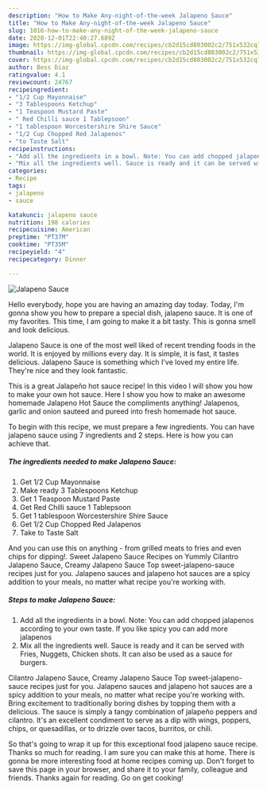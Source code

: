 ```yaml
---
description: "How to Make Any-night-of-the-week Jalapeno Sauce"
title: "How to Make Any-night-of-the-week Jalapeno Sauce"
slug: 1016-how-to-make-any-night-of-the-week-jalapeno-sauce
date: 2020-12-01T22:40:27.689Z
image: https://img-global.cpcdn.com/recipes/cb2d15cd803002c2/751x532cq70/jalapeno-sauce-recipe-main-photo.jpg
thumbnail: https://img-global.cpcdn.com/recipes/cb2d15cd803002c2/751x532cq70/jalapeno-sauce-recipe-main-photo.jpg
cover: https://img-global.cpcdn.com/recipes/cb2d15cd803002c2/751x532cq70/jalapeno-sauce-recipe-main-photo.jpg
author: Bess Diaz
ratingvalue: 4.1
reviewcount: 24767
recipeingredient:
- "1/2 Cup Mayonnaise"
- "3 Tablespoons Ketchup"
- "1 Teaspoon Mustard Paste"
- " Red Chilli sauce 1 Tablepsoon"
- "1 tablespoon Worcestershire Shire Sauce"
- "1/2 Cup Chopped Red Jalapenos"
- "to Taste Salt"
recipeinstructions:
- "Add all the ingredients in a bowl. Note: You can add chopped jalapenos according to your own taste. If you like spicy you can add more jalapenos"
- "Mix all the ingredients well. Sauce is ready and it can be served with Fries, Nuggets, Chicken shots. It can also be used as a sauce for burgers."
categories:
- Recipe
tags:
- jalapeno
- sauce

katakunci: jalapeno sauce 
nutrition: 198 calories
recipecuisine: American
preptime: "PT37M"
cooktime: "PT35M"
recipeyield: "4"
recipecategory: Dinner

---
```



![Jalapeno Sauce](https://img-global.cpcdn.com/recipes/cb2d15cd803002c2/751x532cq70/jalapeno-sauce-recipe-main-photo.jpg)

Hello everybody, hope you are having an amazing day today. Today, I'm gonna show you how to prepare a special dish, jalapeno sauce. It is one of my favorites. This time, I am going to make it a bit tasty. This is gonna smell and look delicious.

Jalapeno Sauce is one of the most well liked of recent trending foods in the world. It is enjoyed by millions every day. It is simple, it is fast, it tastes delicious. Jalapeno Sauce is something which I've loved my entire life. They're nice and they look fantastic.

This is a great Jalapeño hot sauce recipe! In this video I will show you how to make your own hot sauce. Here I show you how to make an awesome homemade Jalapeno Hot Sauce the compliments anything! Jalapenos, garlic and onion sauteed and pureed into fresh homemade hot sauce.


To begin with this recipe, we must prepare a few ingredients. You can have jalapeno sauce using 7 ingredients and 2 steps. Here is how you can achieve that.

<!--inarticleads1-->

##### The ingredients needed to make Jalapeno Sauce:

1. Get 1/2 Cup Mayonnaise
1. Make ready 3 Tablespoons Ketchup
1. Get 1 Teaspoon Mustard Paste
1. Get  Red Chilli sauce 1 Tablepsoon
1. Get 1 tablespoon Worcestershire Shire Sauce
1. Get 1/2 Cup Chopped Red Jalapenos
1. Take to Taste Salt


And you can use this on anything - from grilled meats to fries and even chips for dipping!. Sweet Jalapeno Sauce Recipes on Yummly Cilantro Jalapeno Sauce, Creamy Jalapeno Sauce Top sweet-jalapeno-sauce recipes just for you. Jalapeno sauces and jalapeno hot sauces are a spicy addition to your meals, no matter what recipe you&#39;re working with. 

<!--inarticleads2-->

##### Steps to make Jalapeno Sauce:

1. Add all the ingredients in a bowl. Note: You can add chopped jalapenos according to your own taste. If you like spicy you can add more jalapenos
1. Mix all the ingredients well. Sauce is ready and it can be served with Fries, Nuggets, Chicken shots. It can also be used as a sauce for burgers.


Cilantro Jalapeno Sauce, Creamy Jalapeno Sauce Top sweet-jalapeno-sauce recipes just for you. Jalapeno sauces and jalapeno hot sauces are a spicy addition to your meals, no matter what recipe you&#39;re working with. Bring excitement to traditionally boring dishes by topping them with a delicious. The sauce is simply a tangy combination of jalapeño peppers and cilantro. It&#39;s an excellent condiment to serve as a dip with wings, poppers, chips, or quesadillas, or to drizzle over tacos, burritos, or chili. 

So that's going to wrap it up for this exceptional food jalapeno sauce recipe. Thanks so much for reading. I am sure you can make this at home. There is gonna be more interesting food at home recipes coming up. Don't forget to save this page in your browser, and share it to your family, colleague and friends. Thanks again for reading. Go on get cooking!
